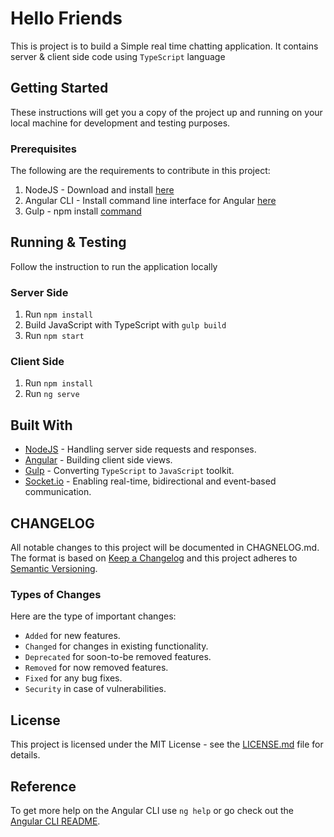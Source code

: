 # Hello Friends

This is project is to build a Simple real time chatting application. It contains server & client side code using `TypeScript` language

## Getting Started

These instructions will get you a copy of the project up and running on your local machine for development and testing purposes.

### Prerequisites

The following are the requirements to contribute in this project:
1. NodeJS - Download and install [here](https://nodejs.org/en/)
2. Angular CLI - Install command line interface for Angular [here](https://cli.angular.io/)
3. Gulp - npm install [command](https://gulpjs.com/)

## Running & Testing

Follow the instruction to run the application locally

### Server Side
1. Run `npm install`
2. Build JavaScript with TypeScript with `gulp build`
3. Run `npm start`

### Client Side
1. Run `npm install`
2. Run `ng serve`

## Built With

- [NodeJS](https://nodejs.org/en/) - Handling server side requests and responses.
- [Angular](https://angular.io/docs) - Building client side views.
- [Gulp](https://gulpjs.com/) - Converting `TypeScript` to `JavaScript` toolkit.
- [Socket.io](https://socket.io/) - Enabling real-time, bidirectional and event-based communication.

## CHANGELOG

All notable changes to this project will be documented in CHAGNELOG.md.
The format is based on [Keep a Changelog](http://keepachangelog.com/en/1.0.0/)
and this project adheres to [Semantic Versioning](http://semver.org/spec/v2.0.0.html).

### Types of Changes

Here are the type of important changes:
- `Added` for new features.
- `Changed` for changes in existing functionality.
- `Deprecated` for soon-to-be removed features.
- `Removed` for now removed features.
- `Fixed` for any bug fixes.
- `Security` in case of vulnerabilities.

## License

This project is licensed under the MIT License - see the [LICENSE.md](LICENSE.md) file for details.

## Reference

To get more help on the Angular CLI use `ng help` or go check out the [Angular CLI README](https://github.com/angular/angular-cli/blob/master/README.md).
